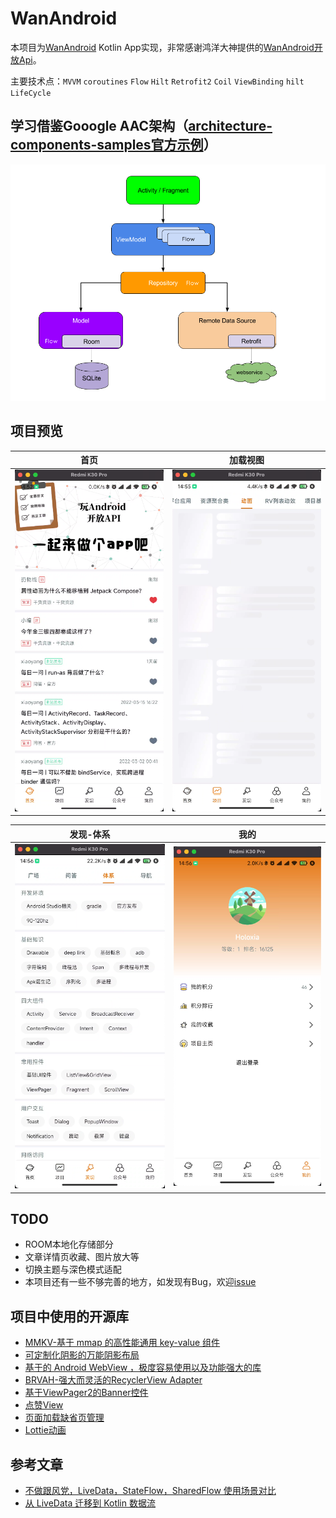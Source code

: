 # WanAndroid

本项目为[WanAndroid](https://wanandroid.com/) Kotlin App实现，非常感谢鸿洋大神提供的[WanAndroid开放Api](https://wanandroid.com/blog/show/2)。

主要技术点：`MVVM` `coroutines` `Flow` `Hilt` `Retrofit2` `Coil` `ViewBinding` `hilt` `LifeCycle`



## 学习借鉴Gooogle AAC架构（[architecture-components-samples官方示例](https://github.com/android/architecture-components-samples)）

![aac](./img/aac.png)

## 项目预览

| 首页                                                         | 加载视图                                                     |
| ------------------------------------------------------------ | ------------------------------------------------------------ |
| ![home](./img/img_page_home.png) | ![loading](./img/img_page_loading.png) |

| 发现-体系                                          | 我的                                          |
| ------------------------------------------------------------ | ------------------------------------------------------------ |
| ![system](./img/img_page_discovery.png) | ![mine](./img/img_page_mine.png) |

## TODO

- ROOM本地化存储部分
- 文章详情页收藏、图片放大等
- 切换主题与深色模式适配
- 本项目还有一些不够完善的地方，如发现有Bug，欢迎[issue](https://github.com/HoloXia/WanAndroid/issues)

## 项目中使用的开源库
- [MMKV-基于 mmap 的高性能通用 key-value 组件](https://github.com/Tencent/MMKV/)
- [可定制化阴影的万能阴影布局](https://github.com/lihangleo2/ShadowLayout)
- [基于的 Android WebView ，极度容易使用以及功能强大的库](https://github.com/Justson/AgentWeb)
- [BRVAH-强大而灵活的RecyclerView Adapter](https://github.com/CymChad/BaseRecyclerViewAdapterHelper)
- [基于ViewPager2的Banner控件](https://github.com/youth5201314/banner)
- [点赞View](https://github.com/qkxyjren/LikeView)
- [页面加载缺省页管理](https://github.com/HoloXia/LoadState)
- [Lottie动画](https://github.com/airbnb/lottie-android)

## 参考文章

- [不做跟风党，LiveData，StateFlow，SharedFlow 使用场景对比](https://juejin.cn/post/7007602776502960165)
- [从 LiveData 迁移到 Kotlin 数据流](https://juejin.cn/post/6979008878029570055)

